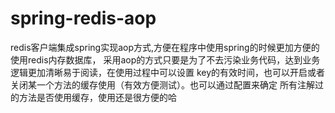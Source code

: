 # spring-redis-aop
redis客户端集成spring实现aop方式,方便在程序中使用spring的时候更加方便的使用redis内存数据库，
采用aop的方式只要是为了不去污染业务代码，达到业务逻辑更加清晰易于阅读，在使用过程中可以设置
key的有效时间，也可以开启或者关闭某一个方法的缓存使用（有效方便测试）。也可以通过配置来确定
所有注解过的方法是否使用缓存，使用还是很方便的哈
